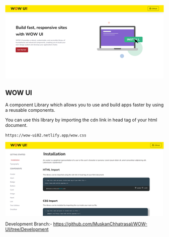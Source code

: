 <img src="./assets/home.png">

## WOW UI

A component Library which allows you to use and build apps faster by using a reusable components.

You can use this library by importing the cdn link in head tag of your html document.

`https://wow-ui02.netlify.app/wow.css`

<img src="./assets/first.png">

Development Branch:- https://github.com/MuskanChhatrasal/WOW-UI/tree/Development
